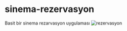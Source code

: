 # sinema-rezervasyon
Basit bir sinema rezarvasyon uygulaması
![rezervasyon](https://user-images.githubusercontent.com/72435462/229811995-86059893-c162-4d76-9a24-e447aab81f9e.jpg)
